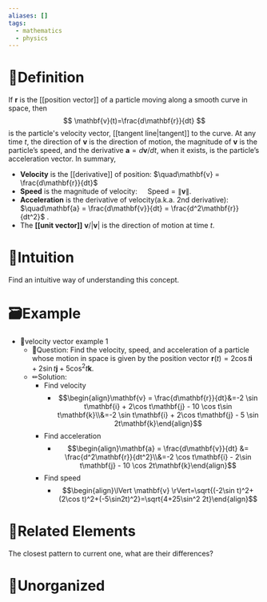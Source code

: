 ```yaml
---
aliases: []
tags:
  - mathematics
  - physics
---
```



# 📝Definition
If $\mathbf{r}$ is the [[position vector]] of a particle moving along a smooth curve in space, then
$$
\mathbf{v}(t)=\frac{d\mathbf{r}}{dt}
$$
is the particle's velocity vector, [[tangent line|tangent]] to the curve. At any time $t$, the direction of $\mathbf{v}$ is the direction of motion, the magnitude of $\mathbf{v}$ is the particle’s speed, and the derivative $\mathbf{a} = d\mathbf{v}/dt$, when it exists, is the particle’s acceleration vector. In summary,
- **Velocity** is the [[derivative]] of position: $\quad\mathbf{v} = \frac{d\mathbf{r}}{dt}$
- **Speed** is the magnitude of velocity: $\quad\text{Speed} = \lVert \mathbf{v} \rVert$.
- **Acceleration** is the derivative of velocity(a.k.a. 2nd derivative): $\quad\mathbf{a} = \frac{d\mathbf{v}}{dt} = \frac{d^2\mathbf{r}}{dt^2}$ .
- The **[[unit vector]]** $\mathbf{v} / \lvert\mathbf{v}\rvert$ is the direction of motion at time $t$.



# 🧠Intuition
Find an intuitive way of understanding this concept.

# 🗃Example
- 📁velocity vector example 1
	- 💬Question: Find the velocity, speed, and acceleration of a particle whose motion in space is given by the position vector $\mathbf{r}(t) = 2 \cos t\mathbf{i} + 2\sin t\mathbf{j} + 5 \cos^2 t\mathbf{k}$. 
	- ✏Solution:
		- Find velocity
			- $$\begin{align}\mathbf{v} = \frac{d\mathbf{r}}{dt}&=-2 \sin t\mathbf{i} + 2\cos t\mathbf{j} - 10 \cos t\sin t\mathbf{k}\\&=-2 \sin t\mathbf{i} + 2\cos t\mathbf{j} - 5 \sin 2t\mathbf{k}\end{align}$$
		- Find acceleration
			- $$\begin{align}\mathbf{a} = \frac{d\mathbf{v}}{dt} &= \frac{d^2\mathbf{r}}{dt^2}\\&=-2 \cos t\mathbf{i} - 2\sin t\mathbf{j} - 10 \cos 2t\mathbf{k}\end{align}$$
		- Find speed
			- $$\begin{align}\lVert \mathbf{v} \rVert=\sqrt{(-2\sin t)^2+(2\cos t)^2+(-5\sin2t)^2}=\sqrt{4+25\sin^2 2t}\end{align}$$





# 🌱Related Elements
The closest pattern to current one, what are their differences?


# 🍂Unorganized